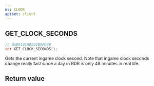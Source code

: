 ```yaml
---
ns: CLOCK
apiset: client
---
```

## GET_CLOCK_SECONDS

```c
// 0xB6101ABE62B5F080
int GET_CLOCK_SECONDS();
```

Gets the current ingame clock second. Note that ingame clock seconds change really fast since a day in RDR is only 48 minutes in real life.


## Return value